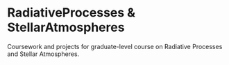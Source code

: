 # RadiativeProcesses & StellarAtmospheres
Coursework and projects for graduate-level course on Radiative Processes and Stellar Atmospheres.
